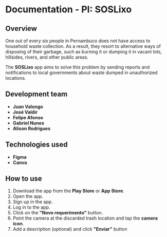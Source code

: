 # Documentation - PI: SOSLixo 

## Overview
One out of every six people in Pernambuco does not have access to household waste collection. As a result, they resort to alternative ways of disposing of their garbage, such as burning it or dumping it in vacant lots, hillsides, rivers, and other public areas. 

The **SOSLixo** app aims to solve this problem by sending reports and notifications to local governments about waste dumped in unauthorized locations.


## Development team
- **Juan Valongo**
- **José Valdir**
- **Felipe Afonso**
- **Gabriel Nunes**
- **Alison Rodrigues**

## Technologies used
- **Figma**
- **Canva**

## How to use
1. Download the app from the **Play Store** or **App Store**.
2. Open the app.
3. Sign up in the app.
4. Log in to the app.
5. Click on the **"Novo requerimento"** button.
6. Point the camera at the discarded trash location and tap the **camera icon**.
7. Add a description (optional) and click **"Enviar"** button 



